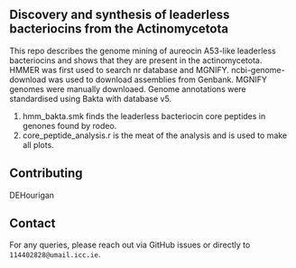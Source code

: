## Discovery and synthesis of leaderless bacteriocins from the Actinomycetota
This repo describes the genome mining of aureocin A53-like leaderless bacteriocins and shows that they are present in the actinomycetota. 
HMMER was first used to search nr database and MGNIFY. ncbi-genome-download was used to download assemblies from Genbank. MGNIFY genomes were manually downloaed. Genome annotations were standardised using Bakta with database v5.
1. hmm_bakta.smk finds the leaderless bacteriocin core peptides in genones found by rodeo.
2. core_peptide_analysis.r is the meat of the analysis and is used to make all plots. 
## Contributing

DEHourigan
 
## Contact

For any queries, please reach out via GitHub issues or directly to `114402828@umail.icc.ie`.

